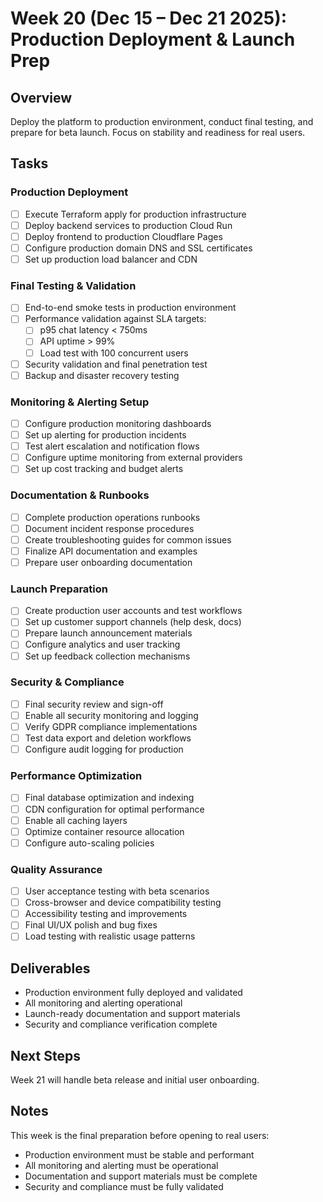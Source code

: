 # Week 20 (Dec 15 – Dec 21 2025): Production Deployment & Launch Prep

## Overview
Deploy the platform to production environment, conduct final testing, and prepare for beta launch. Focus on stability and readiness for real users.

## Tasks
### Production Deployment
- [ ] Execute Terraform apply for production infrastructure
- [ ] Deploy backend services to production Cloud Run
- [ ] Deploy frontend to production Cloudflare Pages
- [ ] Configure production domain DNS and SSL certificates
- [ ] Set up production load balancer and CDN

### Final Testing & Validation
- [ ] End-to-end smoke tests in production environment
- [ ] Performance validation against SLA targets:
  - [ ] p95 chat latency < 750ms
  - [ ] API uptime > 99%
  - [ ] Load test with 100 concurrent users
- [ ] Security validation and final penetration test
- [ ] Backup and disaster recovery testing

### Monitoring & Alerting Setup
- [ ] Configure production monitoring dashboards
- [ ] Set up alerting for production incidents
- [ ] Test alert escalation and notification flows
- [ ] Configure uptime monitoring from external providers
- [ ] Set up cost tracking and budget alerts

### Documentation & Runbooks
- [ ] Complete production operations runbooks
- [ ] Document incident response procedures
- [ ] Create troubleshooting guides for common issues
- [ ] Finalize API documentation and examples
- [ ] Prepare user onboarding documentation

### Launch Preparation
- [ ] Create production user accounts and test workflows
- [ ] Set up customer support channels (help desk, docs)
- [ ] Prepare launch announcement materials
- [ ] Configure analytics and user tracking
- [ ] Set up feedback collection mechanisms

### Security & Compliance
- [ ] Final security review and sign-off
- [ ] Enable all security monitoring and logging
- [ ] Verify GDPR compliance implementations
- [ ] Test data export and deletion workflows
- [ ] Configure audit logging for production

### Performance Optimization
- [ ] Final database optimization and indexing
- [ ] CDN configuration for optimal performance
- [ ] Enable all caching layers
- [ ] Optimize container resource allocation
- [ ] Configure auto-scaling policies

### Quality Assurance
- [ ] User acceptance testing with beta scenarios
- [ ] Cross-browser and device compatibility testing
- [ ] Accessibility testing and improvements
- [ ] Final UI/UX polish and bug fixes
- [ ] Load testing with realistic usage patterns

## Deliverables
- Production environment fully deployed and validated
- All monitoring and alerting operational
- Launch-ready documentation and support materials
- Security and compliance verification complete

## Next Steps
Week 21 will handle beta release and initial user onboarding.

## Notes
This week is the final preparation before opening to real users:
- Production environment must be stable and performant
- All monitoring and alerting must be operational
- Documentation and support materials must be complete
- Security and compliance must be fully validated
